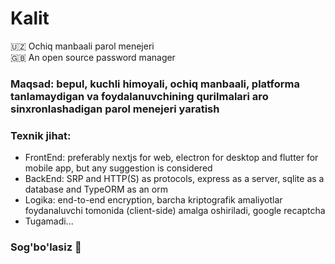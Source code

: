 # Kalit
🇺🇿 Ochiq manbaali parol menejeri<br/>
🇬🇧 An open source password manager
<br>
<h3> Maqsad: bepul, kuchli himoyali, ochiq manbaali, platforma tanlamaydigan va foydalanuvchining qurilmalari aro sinxronlashadigan parol menejeri yaratish</h3>
<h3> Texnik jihat: </h3>
<ul>
<li> FrontEnd: preferably nextjs for web, electron for desktop and flutter for mobile app, but any suggestion is considered </li>
<li> BackEnd: SRP and HTTP(S) as protocols, express as a server, sqlite as a database and TypeORM as an orm</li>
<li> Logika: end-to-end encryption, barcha kriptografik amaliyotlar foydanaluvchi tomonida (client-side) amalga oshiriladi, google recaptcha </li>
  <li>Tugamadi...</li>
</ul>
<h3>Sog'bo'lasiz 🖖
